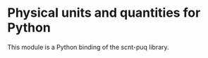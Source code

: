 # Physical units and quantities for Python

This module is a Python binding of the scnt-puq library.